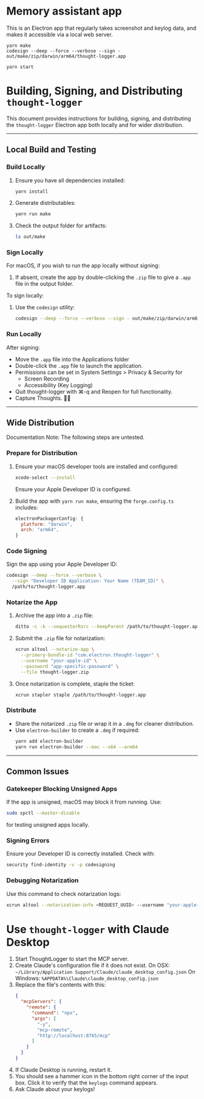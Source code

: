 # Memory assistant app

This is an Electron app that regularly takes screenshot and keylog data, and makes it accessible via a local web server.

```
yarn make
codesign --deep --force --verbose --sign - out/make/zip/darwin/arm64/thought-logger.app
```



```yarn start```




# Building, Signing, and Distributing `thought-logger`

This document provides instructions for building, signing, and distributing the `thought-logger` Electron app both locally and for wider distribution.

---

## Local Build and Testing

### Build Locally
1. Ensure you have all dependencies installed:
   ```bash
   yarn install
   ```
2. Generate distributables:
   ```bash
   yarn run make
   ```
3. Check the output folder for artifacts:
   ```bash
   ls out/make
   ```

### Sign Locally
For macOS, if you wish to run the app locally without signing:
1. If absent, create the app by double-clicking the `.zip` file to give a `.app` file in the output folder.

To sign locally:
1. Use the `codesign` utility:
   ```bash
   codesign --deep --force --verbose --sign - out/make/zip/darwin/arm64/thought-logger.app
   ```

### Run Locally
After signing:
- Move the `.app` file into the Applications folder
- Double-click the `.app` file to launch the application.
- Permissions can be set in System Settings > Privacy & Security for
   - Screen Recording
   - Accessibility (Key Logging)
- Quit thought-logger with ⌘-q and Reopen for full functionality.
- Capture Thoughts. 🧠🥅 
---

## Wide Distribution

Documentation Note: The following steps are untested.

### Prepare for Distribution
1. Ensure your macOS developer tools are installed and configured:
   ```bash
   xcode-select --install
   ```
   Ensure your Apple Developer ID is configured.

2. Build the app with `yarn run make`, ensuring the `forge.config.ts` includes:
   ```javascript
   electronPackagerConfig: {
     platform: "darwin",
     arch: "arm64",
   }
   ```

### Code Signing
Sign the app using your Apple Developer ID:
```bash
codesign --deep --force --verbose \
  --sign "Developer ID Application: Your Name (TEAM_ID)" \
  /path/to/thought-logger.app
```

### Notarize the App
1. Archive the app into a `.zip` file:
   ```bash
   ditto -c -k --sequesterRsrc --keepParent /path/to/thought-logger.app thought-logger.zip
   ```
2. Submit the `.zip` file for notarization:
   ```bash
   xcrun altool --notarize-app \
     --primary-bundle-id "com.electron.thought-logger" \
     --username "your-apple-id" \
     --password "app-specific-password" \
     --file thought-logger.zip
   ```
3. Once notarization is complete, staple the ticket:
   ```bash
   xcrun stapler staple /path/to/thought-logger.app
   ```

### Distribute
- Share the notarized `.zip` file or wrap it in a `.dmg` for cleaner distribution.
- Use `electron-builder` to create a `.dmg` if required:
  ```bash
  yarn add electron-builder
  yarn run electron-builder --mac --x64 --arm64
  ```

---

## Common Issues

### Gatekeeper Blocking Unsigned Apps
If the app is unsigned, macOS may block it from running. Use:
```bash
sudo spctl --master-disable
```
for testing unsigned apps locally.

### Signing Errors
Ensure your Developer ID is correctly installed. Check with:
```bash
security find-identity -v -p codesigning
```

### Debugging Notarization
Use this command to check notarization logs:
```bash
xcrun altool --notarization-info <REQUEST_UUID> --username "your-apple-id" --password "app-specific-password"
```

# Use `thought-logger` with Claude Desktop

1. Start ThoughtLogger to start the MCP server.
2. Create Claude's configuration file if it does not exist.
   On OSX: `~/Library/Application Support/Claude/claude_desktop_config.json`
   On Windows: `%APPDATA%\Claude\claude_desktop_config.json`
3. Replace the file's contents with this:
   ```json
   {
     "mcpServers": {
       "remote": {
         "command": "npx",
         "args": [
           "-y",
           "mcp-remote",
           "http://localhost:8765/mcp"
         ]
       }
     }
   }
   ```
4. If Claude Desktop is running, restart it.
5. You should see a hammer icon in the bottom right corner of the input box. Click it to verify that the `keylogs` command appears.
6. Ask Claude about your keylogs!
